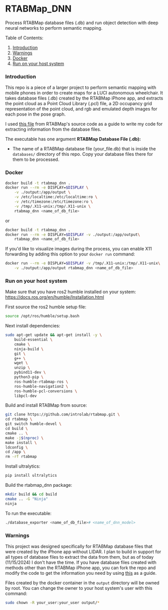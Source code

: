 # RTABMap_DNN
Process RTABMap database files (.db) and run object detection with deep neural
networks to perform semantic mapping.

Table of Contents:
1. [Introduction](#introduction)
2. [Warnings](#warnings)
3. [Docker](#docker)
4. [Run on your host system](#run-on-your-host-system)

### Introduction
This repo is a piece of a larger project to perform semantic mapping with
mobile phones in order to create maps for a LUCI autonomous wheelchair. It takes
database files (.db) created by the RTABMap iPhone app, and extracts the point
cloud as a Point Cloud Library (.pcl) file, a 2D occupancy grid representation
of the point cloud, and rgb and emulated depth images for each pose in the pose
graph.

I used [this file](https://github.com/introlab/rtabmap/blob/ff61266430017eb4924605b832cd688c8739af18/tools/Export/main.cpp#L1104-L1115) from RTABMap's source code as a guide to write my code for
extracting information from the database files.

The executable has one argument
**RTABMap Database File (.db):**
* The name of a RTABMap database file (your_file.db) that is inside the ```databases/```
directory of this repo. Copy your database files there for them to be processed.
<!---->
<!-- **Image Recognition Model Name:** -->
<!-- * The name of the model (your_model.onnx) that you'd like to use to perform -->
<!-- object detection. I use OpenCV 4.10.0's DNN module to run object detection and -->
<!-- a yolov8n.onnx model, but you can use any model you'd like that works with this -->
<!-- verison of OpenCV. -->

### Docker
```bash
docker build -t rtabmap_dnn .
docker run --rm -e DISPLAY=$DISPLAY \
    -v ./output:/app/output \
    -v /etc/localtime:/etc/localtime:ro \
    -v /etc/timezone:/etc/timezone:ro \
    -v /tmp/.X11-unix:/tmp/.X11-unix \
    rtabmap_dnn <name_of_db_file>
```
or
```bash
docker build -t rtabmap_dnn .
docker run --rm -e DISPLAY=$DISPLAY -v ./output:/app/output\
    rtabmap_dnn <name_of_db_file>
```
If you'd like to visualize images during the process, you can enable X11 forwarding
by adding this option to your ```docker run``` command:
```bash
docker run --rm -e DISPLAY=$DISPLAY -v /tmp/.X11-unix:/tmp/.X11-unix\
    -v ./output:/app/output rtabmap_dnn <name_of_db_file>
```
### Run on your host system
Make sure that you have ros2 humble installed on your system:
https://docs.ros.org/en/humble/Installation.html

First source the ros2 humble setup file:
```bash
source /opt/ros/humble/setup.bash
```
Next install dependencies:
```bash
sudo apt-get update && apt-get install -y \
    build-essential \
    cmake \
    ninja-build \
    git \
    g++ \
    wget \
    unzip \
    pybind11-dev \
    python3-pip \
    ros-humble-rtabmap-ros \
    ros-humble-navigation2 \
    ros-humble-pcl-conversions \
    libpcl-dev
```
Build and install RTABMap from source:
```bash
git clone https://github.com/introlab/rtabmap.git \
cd rtabmap \
git switch humble-devel \
cd build \
cmake .. \
make -j$(nproc) \
make install \
ldconfig \
cd /app \
rm -rf rtabmap
```
Install ultralytics:
```bash
pip install ultralytics
```
Build the rtabmap_dnn package:
```bash
mkdir build && cd build
cmake .. -G "Ninja"
ninja
```
To run the executable:
```bash
./database_exporter <name_of_db_file># <name_of_dnn_model>
```

### Warnings
This project was designed specifically for RTABMap database files that were created
by the iPhone app without LIDAR. I plan to build in support for all types of
database files to extract the data from them, but as of today (11/15/2024) I
don't have the time. If you have database files created with methods other than
the RTABMap iPhone app, you can fork the repo and modify the code to get the information
you need by using [this](https://github.com/introlab/rtabmap/blob/ff61266430017eb4924605b832cd688c8739af18/tools/Export/main.cpp#L1104-L1115) as a guide.

Files created by the docker container in the ```output``` directory will be owned by
root. You can change the owner to your host system's user with this command:
```bash
sudo chown -R your_user:your_user output/*
```
